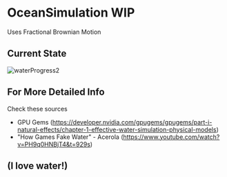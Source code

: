 # OceanSimulation WIP
Uses Fractional Brownian Motion
## Current State
![waterProgress2](https://github.com/jkjk809/OceanSimulation/assets/157747331/aa0433cf-a5a9-4735-8d37-f5059c5f39bd)

## For More Detailed Info
Check these sources 
- GPU Gems (https://developer.nvidia.com/gpugems/gpugems/part-i-natural-effects/chapter-1-effective-water-simulation-physical-models)
- "How Games Fake Water" - Acerola (https://www.youtube.com/watch?v=PH9q0HNBjT4&t=929s)

## (I love water!)
